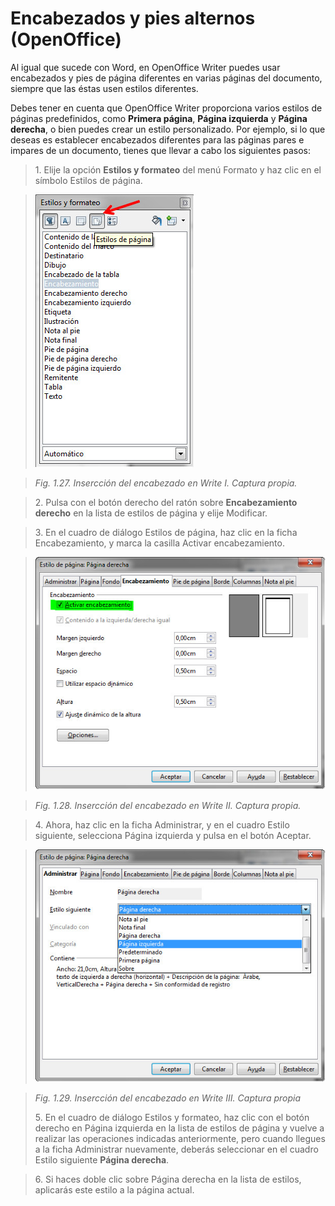 # Encabezados y pies alternos (OpenOffice)

Al igual que sucede con Word, en OpenOffice Writer puedes usar encabezados y pies de página diferentes en varias páginas del documento, siempre que las éstas usen estilos diferentes.

Debes tener en cuenta que OpenOffice Writer proporciona varios estilos de páginas predefinidos, como **Primera página**, **Página izquierda** y **Página derecha**, o bien puedes crear un estilo personalizado. Por ejemplo, si lo que deseas es establecer encabezados diferentes para las páginas pares e impares de un documento, tienes que llevar a cabo los siguientes pasos:

> 1\. Elije la opción **Estilos y formateo** del menú Formato y haz clic en el símbolo Estilos de página.


> ![](img/Imagen_20-1.jpg)

> 
> _Fig. 1.27. Insercción del encabezado en Write I. Captura propia._

>   
> 2\. Pulsa con el botón derecho del ratón sobre **Encabezamiento derecho** en la lista de estilos de página y elije Modificar.

>   
> 3\. En el cuadro de diálogo Estilos de página, haz clic en la ficha Encabezamiento, y marca la casilla Activar encabezamiento.


> ![](img/Imagen_20-2.jpg)

> 
> _Fig. 1.28. Insercción del encabezado en Write II. Captura propia._

> 4\. Ahora, haz clic en la ficha Administrar, y en el cuadro Estilo siguiente, selecciona Página izquierda y pulsa en el botón Aceptar.


> ![](img/Imagen_20-3.jpg)

> 
> _Fig. 1.29. Insercción del encabezado en Write III. Captura propia_
> 
>   
> 5\. En el cuadro de diálogo Estilos y formateo, haz clic con el botón derecho en Página izquierda en la lista de estilos de página y vuelve a realizar las operaciones indicadas anteriormente, pero cuando llegues a la ficha Administrar nuevamente, deberás seleccionar en el cuadro Estilo siguiente **Página derecha**.

> 6\. Si haces doble clic sobre Página derecha en la lista de estilos, aplicarás este estilo a la página actual.
